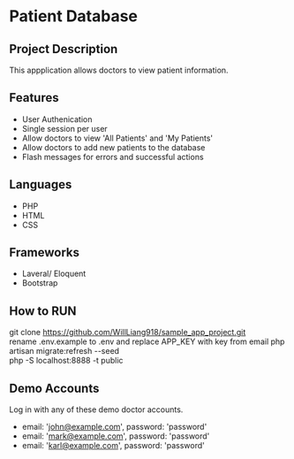 # Patient Database

## Project Description
This appplication allows doctors to view patient information.

## Features
- User Authenication
- Single session per user
- Allow doctors to view 'All Patients' and 'My Patients'
- Allow doctors to add new patients to the database
- Flash messages for errors and successful actions

## Languages
- PHP
- HTML
- CSS

## Frameworks
- Laveral/ Eloquent
- Bootstrap

## How to RUN
git clone https://github.com/WillLiang918/sample_app_project.git  
rename .env.example to .env and replace APP_KEY with key from email
php artisan migrate:refresh --seed  
php -S localhost:8888 -t public

## Demo Accounts
Log in with any of these demo doctor accounts.
- email: 'john@example.com', password: 'password'
- email: 'mark@example.com', password: 'password'
- email: 'karl@example.com', password: 'password'
